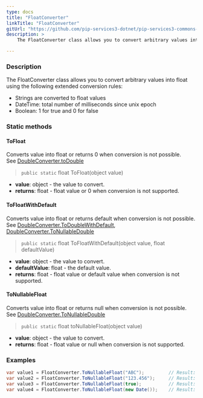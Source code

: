 ```yaml
---
type: docs
title: "FloatConverter"
linkTitle: "FloatConverter"
gitUrl: "https://github.com/pip-services3-dotnet/pip-services3-commons-dotnet"
description: > 
    The FloatConverter class allows you to convert arbitrary values into float using extended conversion rules.

---
```


### Description
The FloatConverter class allows you to convert arbitrary values into float using the following extended conversion rules:

- Strings are converted to float values
- DateTime: total number of milliseconds since unix epoсh  
- Boolean: 1 for true and 0 for false

### Static methods

#### ToFloat
Converts value into float or returns 0 when conversion is not possible.  
See [DoubleConverter.toDouble](../double_converter/#todouble)

> `public static` float ToFloat(object value)

- **value**: object - the value to convert.
- **returns**: float - float value or 0 when conversion is not supported.

#### ToFloatWithDefault
Converts value into float or returns default when conversion is not possible.  
See [DoubleConverter.ToDoubleWithDefault](../double_converter/#todoublewithdefault),  
[DoubleConverter.ToNullableDouble](../double_converter/#tonullabledouble)

> `public static` float ToFloatWithDefault(object value, float defaultValue)

- **value**: object - the value to convert.
- **defaultValue**: float - the default value.
- **returns**: float - float value or default value when conversion is not supported.

#### ToNullableFloat
Converts value into float or returns null when conversion is not possible.  
See [DoubleConverter.ToNullableDouble](../double_converter/#tonullabledouble)

> `public static` float toNullableFloat(object value)

- **value**: object - the value to convert.
- **returns**: float - float value or null when conversion is not supported.


### Examples

```cs
var value1 = FloatConverter.ToNullableFloat("ABC");         // Result: null
var value2 = FloatConverter.ToNullableFloat("123.456");     // Result: 123.456
var value3 = FloatConverter.ToNullableFloat(true);          // Result: 1
var value4 = FloatConverter.ToNullableFloat(new Date());    // Result: current milliseconds

```
